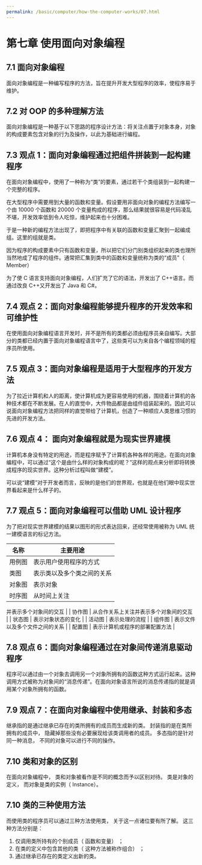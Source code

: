 ```yaml
---
permalink: /basic/computer/how-the-computer-works/07.html
---
```


# 第七章 使用面向对象编程

## 7.1 面向对象编程

面向对象编程是一种编写程序的方法，旨在提升开发大型程序的效率，使程序易于维护。

## 7.2 对 OOP 的多种理解方法

面向对象编程是一种基于以下思路的程序设计方法：将关注点置于对象本身，对象的构成要素包含对象的行为及操作，以此为基础进行编程。

## 7.3 观点 1：面向对象编程通过把组件拼装到一起构建程序

在面向对象编程中，使用了一种称为“类”的要素，通过若干个类组装到一起构建一个完整的程序。

在大型程序中需要用到大量的函数和变量。假设要用非面向对象的编程方法编写一个由 10000 个函数和 20000 个变量构成的程序，那么结果就很容易是代码凌乱不堪，开发效率低到令人吃惊，维护起来也十分困难。

于是一种新的编程方法出现了，即把程序中有关联的函数和变量汇聚到一起编成组。这里的组就是类。

因为程序的构成要素中只有函数和变量，所以把它们分门别类组织起来的类也理所当然地成了程序的组件。通常把汇集到类中的函数和变量统称为类的“成员”（ Member）

为了使 C 语言支持面向对象编程，人们扩充了它的语法，开发出了 C++语言。而通过改良 C++又开发出了 Java 和 C#。

## 7.4 观点 2：面向对象编程能够提升程序的开发效率和可维护性

在使用面向对象编程语言开发时，并不是所有的类都必须由程序员亲自编写。大部分的类都已经内置于面向对象编程语言中了，这些类可以为来自各个编程领域的程序员所使用。

## 7.5 观点 3：面向对象编程是适用于大型程序的开发方法

为了拉近计算机和人的距离，使计算机成为更容易使用的机器，围绕着计算机的各种技术都在不断发展。在人的直觉中，大件物品都是由组件组装起来的。因此可以说面向对象编程方法把同样的直觉带给了计算机，创造了一种顺应人类思维习惯的先进的开发方法。

## 7.6 观点 4： 面向对象编程就是为现实世界建模

计算机本身没有特定的用途，而是程序赋予了计算机各种各样的用途。在面向对象编程中，可以通过“这个是由什么样的对象构成的呢？”这样的观点来分析即将转换成程序的现实世界。这种分析过程叫做“建模”。

可以说“建模”对于开发者而言，反映的是他们的世界观，也就是在他们眼中现实世界看起来是什么样子的。

## 7.7 观点 5：面向对象编程可以借助 UML 设计程序

为了把对现实世界建模的结果以图形的形式表达回来，还经常使用被称为 UML 统一建模语言的标记方法。

| 名称   | 主要用途                   |
| ------ | -------------------------- |
| 用例图 | 表示用户使用程序的方式     |
| 类图   | 表示类以及多个类之间的关系 |
| 对象图 | 表示对象                   |
| 时序图 | 从时间上关注               |

并表示多个对象间的交互 |
| 协作图 | 从合作关系上关注并表示多个对象间的交互 |
| 状态图 | 表示对象状态的变化 |
| 活动图 | 表示处理的流程 |
| 组件图 | 表示文件以及多个文件之间的关系 |
| 配置图 | 表示计算机或程序的部署配置方法 |

## 7.8 观点 6：面向对象编程通过在对象间传递消息驱动程序

程序可以通过由一个对象去调用另一个对象所拥有的函数这种方式运行起来。这种调用方式被称为对象间的“消息传递”。在面向对象语言所说的消息传递指的就是调用某个对象所拥有的函数。

## 7.9 观点 7：在面向对象编程中使用继承、封装和多态

继承指的是通过继承已存在的类所拥有的成员而生成新的类。
封装指的是在类所拥有的成员中， 隐藏掉那些没有必要展现给该类调用者的成员。
多态指的是针对同一种消息， 不同的对象可以进行不同的操作。

## 7.10 类和对象的区别

在面向对象编程中， 类和对象被看作是不同的概念而予以区别对待。 类是对象的定义， 而对象是类的实例（ Instance）。

## 7.10 类的三种使用方法

而使用类的程序员可以通过三种方法使用类， 关于这一点诸位要有所了解。 这三种方法分别是：

1. 仅调用类所持有的个别成员（ 函数和变量） ；
2. 在类的定义中包含其他的类（ 这种方法被称作组合） ；
3. 通过继承已存在的类定义出新的类。
